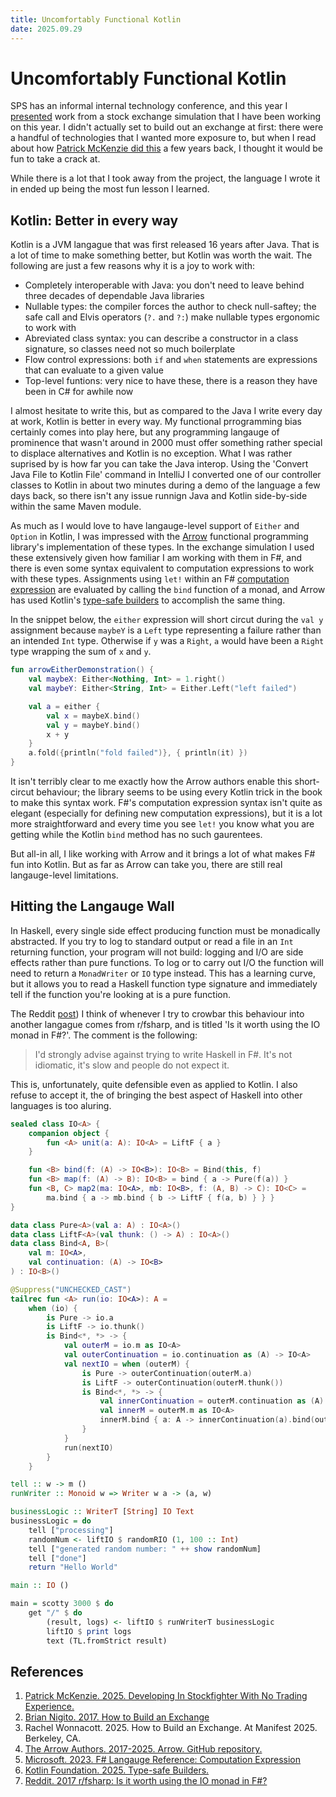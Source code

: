 ```yaml
---
title: Uncomfortably Functional Kotlin
date: 2025.09.29
---
```


# Uncomfortably Functional Kotlin

SPS has an informal internal technology conference, and this year I [presented](https://iainschmitt.com/pdf/2025-TechJam-BearTerritory.pdf) work from a stock exchange simulation that I have been
working on this year. I didn't actually set to build out an exchange at first: there were a handful of technologies
that I wanted more exposure to, but when I read about how [Patrick McKenzie did this](https://www.kalzumeus.com/2015/10/30/developing-in-stockfighter-with-no-trading-experience/) a few years back,
I thought it would be fun to take a crack at.

While there is a lot that I took away from the project, the language I wrote it in ended up being the most fun lesson I learned.

## Kotlin: Better in every way

Kotlin is a JVM langague that was first released 16 years after Java. That is a lot of time to make something better, but Kotlin was worth the wait. The following are just a few reasons why it is a joy to work with:
- Completely interoperable with Java: you don't need to leave behind three decades of dependable Java libraries
- Nullable types: the compiler forces the author to check null-saftey; the safe call and Elvis operators (`?.` and `?:`)
make nullable types ergonomic to work with
- Abreviated class syntax: you can describe a constructor in a class signature, so classes need not so much boilerplate
- Flow control expressions: both `if` and `when` statements are expressions that can evaluate to a given value
- Top-level funtions: very nice to have these, there is a reason they have been in C# for awhile now

I almost hesitate to write this, but as compared to the Java I write every day at work, Kotlin is better in every way.
My functional prrogramming bias certainly comes into play here, but any programming langauge of prominence that wasn't
around in 2000 must offer something rather special to displace alternatives and Kotlin is no exception. What I was
rather suprised by is how far you can take the Java interop. Using the 'Convert Java File to Kotlin File'
command in IntelliJ I converted one of our controller classes to Kotlin in about two minutes during a demo of the
language a few days back, so there isn't any issue runnign Java and Kotlin side-by-side within the same Maven module.

As much as I would love to have langauge-level support of `Either` and `Option` in Kotlin, I was impressed with the
[Arrow](https://github.com/arrow-kt/arrow) functional programming library's implementation of these types. In the
exchange simulation I used these extensively given how familiar I am working with them in F#, and there is even some
syntax equivalent to computation expressions to work with these types. Assignments using `let!` within an F#
[computation expression](https://learn.microsoft.com/en-us/dotnet/fsharp/language-reference/computation-expressions)
are evaluated by calling the `bind` function of a monad, and Arrow has used Kotlin's [type-safe builders](https://kotlinlang.org/docs/type-safe-builders.html) to accomplish the same thing.

In the snippet below, the `either` expression will short circut during the `val y` assignment because `maybeY` is
a `Left` type representing a failure rather than an intended `Int` type. Otherwise if `y` was a `Right`, `a` would have been a `Right` type wrapping the sum of `x` and `y`.

```kotlin
fun arrowEitherDemonstration() {
    val maybeX: Either<Nothing, Int> = 1.right()
    val maybeY: Either<String, Int> = Either.Left("left failed")

    val a = either {
        val x = maybeX.bind()
        val y = maybeY.bind()
        x + y
    }
    a.fold({println("fold failed")}, { println(it) })
}
```

It isn't terribly clear to me exactly how the Arrow authors enable this short-circut behaviour; the library seems to
be using every Kotlin trick in the book to make this syntax work. F#'s computation expression syntax isn't quite as
elegant (especially for defining new computation expressions), but it is a lot more straightforward and every time you
see `let!` you know what you are getting while the Kotlin `bind` method has no such gaurentees.

But all-in all, I like working with Arrow and it brings a lot of what makes F# fun into Kotlin. But as far as Arrow
can take you, there are still real langauge-level limitations.

## Hitting the Langauge Wall

In Haskell, every single side effect producing function must be monadically abstracted. If you try to log to standard
output or read a file in an `Int` returning function, your program will not build: logging and I/O are side effects
rather than pure functions. To log or to carry out I/O the function will need to return a `MonadWriter` or `IO` type instead. This has a learning curve, but it allows you to read a Haskell function type signature and immediately tell if the function you're looking at is a pure function.

The Reddit [post](https://www.reddit.com/r/fsharp/comments/60ic2f/is_it_worth_using_the_io_monad_in_f/)) I think of whenever I try to crowbar this behaviour into another langague comes from r/fsharp, and is
titled 'Is it worth using the IO monad in F#?'. The comment is the following:

> I'd strongly advise against trying to write Haskell in F#. It's not idiomatic, it's slow and people do not expect it.

This is, unfortunately, quite defensible even as applied to Kotlin. I also refuse to accept it, the of bringing the
best aspect of Haskell into other languages is too aluring.

```kotlin
sealed class IO<A> {
    companion object {
        fun <A> unit(a: A): IO<A> = LiftF { a }
    }

    fun <B> bind(f: (A) -> IO<B>): IO<B> = Bind(this, f)
    fun <B> map(f: (A) -> B): IO<B> = bind { a -> Pure(f(a)) }
    fun <B, C> map2(ma: IO<A>, mb: IO<B>, f: (A, B) -> C): IO<C> =
        ma.bind { a -> mb.bind { b -> LiftF { f(a, b) } } }
}

data class Pure<A>(val a: A) : IO<A>()
data class LiftF<A>(val thunk: () -> A) : IO<A>()
data class Bind<A, B>(
    val m: IO<A>,
    val continuation: (A) -> IO<B>
) : IO<B>()
```

```kotlin
@Suppress("UNCHECKED_CAST")
tailrec fun <A> run(io: IO<A>): A =
    when (io) {
        is Pure -> io.a
        is LiftF -> io.thunk()
        is Bind<*, *> -> {
            val outerM = io.m as IO<A>
            val outerContinuation = io.continuation as (A) -> IO<A>
            val nextIO = when (outerM) {
                is Pure -> outerContinuation(outerM.a)
                is LiftF -> outerContinuation(outerM.thunk())
                is Bind<*, *> -> {
                    val innerContinuation = outerM.continuation as (A) -> IO<A>
                    val innerM = outerM.m as IO<A>
                    innerM.bind { a: A -> innerContinuation(a).bind(outerContinuation) }
                }
            }
            run(nextIO)
        }
    }
```

```haskell
tell :: w -> m ()
runWriter :: Monoid w => Writer w a -> (a, w)
```

```haskell
businessLogic :: WriterT [String] IO Text
businessLogic = do
    tell ["processing"]
    randomNum <- liftIO $ randomRIO (1, 100 :: Int)
    tell ["generated random number: " ++ show randomNum]
    tell ["done"]
    return "Hello World"

main :: IO ()

main = scotty 3000 $ do
    get "/" $ do
        (result, logs) <- liftIO $ runWriterT businessLogic
        liftIO $ print logs
        text (TL.fromStrict result)
```

## References
1) [Patrick McKenzie. 2025. Developing In Stockfighter With No Trading Experience.](https://www.kalzumeus.com/2015/10/30/developing-in-stockfighter-with-no-trading-experience/)
2) [Brian Nigito. 2017. How to Build an Exchange](https://www.youtube.com/watch?v=b1e4t2k2KJY)
3) Rachel Wonnacott. 2025. How to Build an Exchange. At Manifest 2025. Berkeley, CA.
4) [The Arrow Authors. 2017-2025. Arrow. GitHub repository.](https://github.com/arrow-kt/arrow)
5) [Microsoft. 2023. F# Langauge Reference: Computation Expression](https://learn.microsoft.com/en-us/dotnet/fsharp/language-reference/computation-expressions#built-in-computation-expressions)
6) [Kotlin Foundation. 2025. Type-safe Builders.](https://kotlinlang.org/docs/type-safe-builders.html)
7) [Reddit. 2017 r/fsharp: Is it worth using the IO monad in F#?](https://www.reddit.com/r/fsharp/comments/60ic2f/is_it_worth_using_the_io_monad_in_f/)
